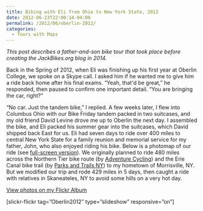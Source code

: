 ```yaml
---
title: Biking with Eli from Ohio to New York State, 2012
date: 2012-06-23T22:00:14-04:00
permalink: /2012/06/oberlin-2012/
categories:
  - Tours with Maps
---
```

_This post describes a father-and-son bike tour that took place before creating the JackBikes.org blog in 2014._

Back in the Spring of 2012, when Eli was finishing up his first year at Oberlin College, we spoke on a Skype call. I asked him if he wanted me to give him a ride back home after his final exams. &#8220;Yeah, that'd be great,&#8221; he responded, then paused to confirm one important detail. &#8220;You are bringing the car, right?&#8221;

&#8220;No car. Just the tandem bike,&#8221; I replied. A few weeks later, I flew into Columbus Ohio with our Bike Friday tandem packed in two suitcases, and my old friend David Levine drove me up to Oberlin the next day. I assembled the bike, and Eli packed his summer gear into the suitcases, which David shipped back East for us. Eli had seven days to ride over 400 miles to central New York State for a family reunion and memorial service for my father, John, who also enjoyed riding his bike. Below is a photomap of our ride (see [full-screen version](https://jackdougherty.github.io/bikemapcode/#7/42.276/-79.272)). We originally planned to ride 480 miles across the Northern Tier bike route (by [Adventure Cycling](http://www.adventurecycling.org/routes-and-maps/adventure-cycling-route-network/northern-tier/)) and the Erie Canal bike trail (by [Parks and Trails NY](http://www.ptny.org/canaltour/)) to my hometown of Morrisville, NY. But we modified our trip and rode 429 miles in 5 days, then caught a ride with relatives in Skaneateles, NY to avoid some hills on a very hot day.

<!-- iframe plugin v.4.4 wordpress.org/plugins/iframe/ -->

[View photos on my Flickr Album](https://www.flickr.com/photos/56513965@N06/sets/72157654572547028)

[slickr-flickr tag=&#8221;Oberlin2012&#8243; type=&#8221;slideshow&#8221; responsive=&#8221;on&#8221;]
